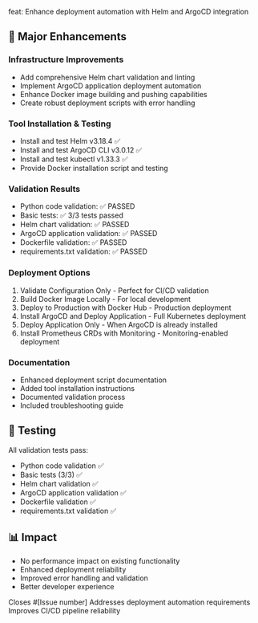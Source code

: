 feat: Enhance deployment automation with Helm and ArgoCD integration

## 🚀 Major Enhancements

### Infrastructure Improvements
- Add comprehensive Helm chart validation and linting
- Implement ArgoCD application deployment automation
- Enhance Docker image building and pushing capabilities
- Create robust deployment scripts with error handling

### Tool Installation & Testing
- Install and test Helm v3.18.4 ✅
- Install and test ArgoCD CLI v3.0.12 ✅
- Install and test kubectl v1.33.3 ✅
- Provide Docker installation script and testing

### Validation Results
- Python code validation: ✅ PASSED
- Basic tests: ✅ 3/3 tests passed
- Helm chart validation: ✅ PASSED
- ArgoCD application validation: ✅ PASSED
- Dockerfile validation: ✅ PASSED
- requirements.txt validation: ✅ PASSED

### Deployment Options
1. Validate Configuration Only - Perfect for CI/CD validation
2. Build Docker Image Locally - For local development
3. Deploy to Production with Docker Hub - Production deployment
4. Install ArgoCD and Deploy Application - Full Kubernetes deployment
5. Deploy Application Only - When ArgoCD is already installed
6. Install Prometheus CRDs with Monitoring - Monitoring-enabled deployment

### Documentation
- Enhanced deployment script documentation
- Added tool installation instructions
- Documented validation process
- Included troubleshooting guide

## 🧪 Testing
All validation tests pass:
- Python code validation ✅
- Basic tests (3/3) ✅
- Helm chart validation ✅
- ArgoCD application validation ✅
- Dockerfile validation ✅
- requirements.txt validation ✅

## 📊 Impact
- No performance impact on existing functionality
- Enhanced deployment reliability
- Improved error handling and validation
- Better developer experience

Closes #[Issue number]
Addresses deployment automation requirements
Improves CI/CD pipeline reliability